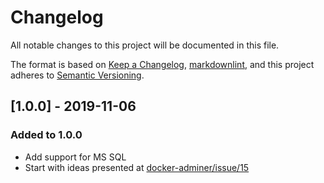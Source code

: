 # Changelog

All notable changes to this project will be documented in this file.

The format is based on [Keep a Changelog](https://keepachangelog.com/en/1.0.0/),
[markdownlint](https://dlaa.me/markdownlint/),
and this project adheres to [Semantic Versioning](https://semver.org/spec/v2.0.0.html).

## [1.0.0] - 2019-11-06

### Added to 1.0.0

- Add support for MS SQL
- Start with ideas presented at [docker-adminer/issue/15](https://github.com/TimWolla/docker-adminer/issues/15)
